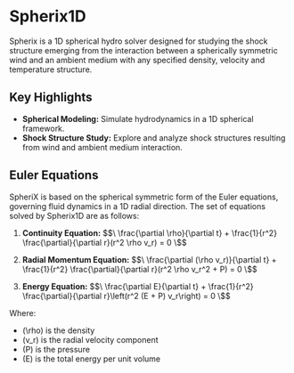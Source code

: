 # Spherix1D
Spherix is a 1D spherical hydro solver designed for studying the shock structure emerging from the interaction between a spherically symmetric wind and an ambient medium with any specified density, velocity and temperature structure.

## Key Highlights

- **Spherical Modeling:** Simulate hydrodynamics in a 1D spherical framework.
- **Shock Structure Study:** Explore and analyze shock structures resulting from wind and ambient medium interaction.

## Euler Equations
SpheriX is based on the spherical symmetric form of the Euler equations, governing fluid dynamics in a 1D radial direction. The set of equations solved by Spherix1D are as follows:

1. **Continuity Equation:**
   $$\ \frac{\partial \rho}{\partial t} + \frac{1}{r^2} \frac{\partial}{\partial r}(r^2 \rho v_r) = 0 \$$

2. **Radial Momentum Equation:**
   $$\ \frac{\partial (\rho v_r)}{\partial t} + \frac{1}{r^2} \frac{\partial}{\partial r}(r^2 \rho v_r^2 + P) = 0 \$$

3. **Energy Equation:**
   $$\ \frac{\partial E}{\partial t} + \frac{1}{r^2} \frac{\partial}{\partial r}\left(r^2 (E + P) v_r\right) = 0 \$$

Where:
- \(\rho\) is the density
- \(v_r\) is the radial velocity component
- \(P\) is the pressure
- \(E\) is the total energy per unit volume
